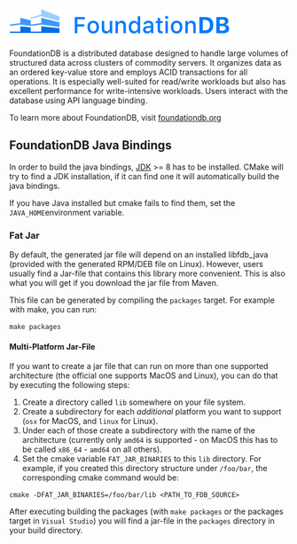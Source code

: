 <img alt="FoundationDB logo" src="documentation/FDB_logo.png?raw=true" width="400">

FoundationDB is a distributed database designed to handle large volumes of structured data across clusters of commodity servers. It organizes data as an ordered key-value store and employs ACID transactions for all operations. It is especially well-suited for read/write workloads but also has excellent performance for write-intensive workloads. Users interact with the database using API language binding.

To learn more about FoundationDB, visit [foundationdb.org](https://www.foundationdb.org/)

## FoundationDB Java Bindings

In order to build the java bindings,
[JDK](http://www.oracle.com/technetwork/java/javase/downloads/index.html) >= 8
has to be installed. CMake will try to find a JDK installation, if it can find
one it will automatically build the java bindings.

If you have Java installed but cmake fails to find them, set the
`JAVA_HOME`environment variable.

### Fat Jar

By default, the generated jar file will depend on an installed libfdb_java
(provided with the generated RPM/DEB file on Linux). However, users usually find
a Jar-file that contains this library more convenient. This is also what you
will get if you download the jar file from Maven.

This file can be generated by compiling the `packages` target. For example with
make, you can run:

``` shell
make packages
```

#### Multi-Platform Jar-File

If you want to create a jar file that can run on more than one supported
architecture (the official one supports MacOS and Linux), you can do that by
executing the following steps:

1. Create a directory called `lib` somewhere on your file system.
1. Create a subdirectory for each *additional* platform you want to support
   (`osx` for MacOS, and `linux` for Linux).
1. Under each of those create a subdirectory with the name of the architecture
   (currently only `amd64` is supported - on MacOS this has to be called
   `x86_64` - `amd64` on all others).
1. Set the cmake variable `FAT_JAR_BINARIES` to this `lib` directory. For
   example, if you created this directory structure under `/foo/bar`, the
   corresponding cmake command would be:

```
cmake -DFAT_JAR_BINARIES=/foo/bar/lib <PATH_TO_FDB_SOURCE>
```

After executing building the packages (with `make packages` or the packages
target in  `Visual Studio`) you will find a jar-file in the `packages`
directory in your build directory.
